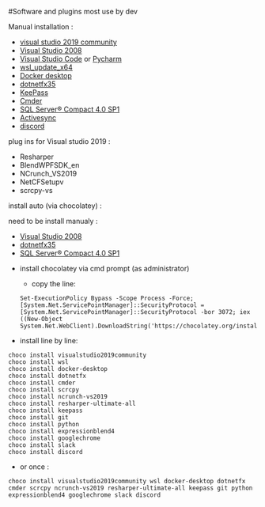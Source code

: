 #Software and plugins most use by dev

Manual installation : 

* [visual studio 2019 community](https://visualstudio.microsoft.com/fr/downloads/)
* [Visual Studio 2008](https://www.microsoft.com/fr-FR/download/details.aspx?id=13276)
* [Visual Studio Code](https://code.visualstudio.com/) or [Pycharm](https://www.jetbrains.com/fr-fr/pycharm/)
* [wsl_update_x64](https://docs.microsoft.com/fr-fr/windows/wsl/install-win10)
* [Docker desktop](https://www.docker.com/products/docker-desktop)
* [dotnetfx35](https://www.microsoft.com/fr-fr/download/details.aspx?id=25150)
* [KeePass](https://keepass.fr/)
* [Cmder](https://cmder.net/)
* [SQL Server® Compact 4.0 SP1](https://www.microsoft.com/fr-FR/download/details.aspx?id=30709)
* [Activesync](https://www.microsoft.com/fr-fr/download/details.aspx?id=15)
* [discord](https://discord.com/)

plug ins for Visual studio 2019 :
* Resharper
* BlendWPFSDK_en
* NCrunch_VS2019
* NetCFSetupv
* scrcpy-vs

install auto (via chocolatey) :


need to be install manualy :

* [Visual Studio 2008](https://www.microsoft.com/fr-FR/download/details.aspx?id=13276)
* [dotnetfx35](https://www.microsoft.com/fr-fr/download/details.aspx?id=25150)
* [SQL Server® Compact 4.0 SP1](https://www.microsoft.com/fr-FR/download/details.aspx?id=30709)

- install chocolatey via cmd prompt (as administrator)
	- copy the line:
	
	```
	Set-ExecutionPolicy Bypass -Scope Process -Force; [System.Net.ServicePointManager]::SecurityProtocol = [System.Net.ServicePointManager]::SecurityProtocol -bor 3072; iex ((New-Object System.Net.WebClient).DownloadString('https://chocolatey.org/install.ps1'))
	```




- install line by line:
  
``` 
choco install visualstudio2019community
choco install wsl
choco install docker-desktop
choco install dotnetfx
choco install cmder
choco install scrcpy
choco install ncrunch-vs2019
choco install resharper-ultimate-all
choco install keepass
choco install git
choco install python
choco install expressionblend4
choco install googlechrome
choco install slack
choco install discord
```
- or once :

```
choco install visualstudio2019community wsl docker-desktop dotnetfx cmder scrcpy ncrunch-vs2019 resharper-ultimate-all keepass git python expressionblend4 googlechrome slack discord
```
